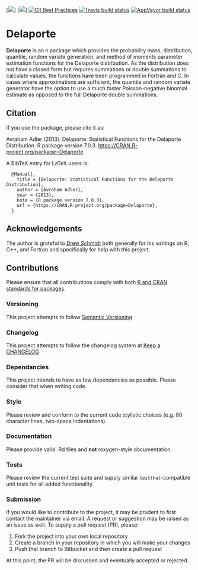 <!-- badges: start -->
[![](https://www.r-pkg.org/badges/version-last-release/Delaporte)]
[![](https://cranlogs.r-pkg.org/badges/Delaporte)]
[![CII Best Practices](https://bestpractices.coreinfrastructure.org/projects/2011/badge)](https://bestpractices.coreinfrastructure.org/projects/2011)
[![Travis build status](https://travis-ci.com/aadler/Delaporte.svg?branch=master)](https://travis-ci.com/aadler/Delaporte)
[![AppVeyor build status](https://ci.appveyor.com/api/projects/status/github/aadler/Delaporte?branch=master&svg=true)](https://ci.appveyor.com/project/aadler/Delaporte)
<!-- badges: end -->
# Delaporte

**Delaporte** is an `R` package which provides the probability mass,
distribution, quantile, random variate generation, and method of moments
parameter estimation functions for the Delaporte distribution. As the
distribution does not have a closed form but requires summations or double
summations to calculate values, the functions have been programmed in Fortran
and C. In cases where approximations are sufficient, the quantile and random
variate generator have the option to use a much faster Poisson-negative binomial
estimate as opposed to the full Delaporte double summations.

## Citation
If you use the package, please cite it as:

  Avraham Adler (2013). Delaporte: Statistical Functions for the Delaporte
  Distribution. R package version 7.0.3.
  https://CRAN.R-project.org/package=Delaporte

A BibTeX entry for LaTeX users is:

```
  @Manual{,
    title = {Delaporte: Statistical Functions for the Delaporte Distribution},
    author = {Avraham Adler},
    year = {2013},
    note = {R package version 7.0.3},
    url = {https://CRAN.R-project.org/package=Delaporte},
  }
```

## Acknowledgements
The author is grateful to [Drew Schmidt](https://github.com/wrathematics) both
generally for his writings on R, C++, and Fortran and specifically for help with
this project.

## Contributions
Please ensure that all contributions comply with both [R and CRAN standards for packages](https://cran.r-project.org/doc/manuals/r-release/R-exts.html).

### Versioning
This project attempts to follow [Semantic Versioning](http://semver.org/)

### Changelog
This project attempts to follow the changelog system at
[Keep a CHANGELOG](http://keepachangelog.com/)

### Dependancies
This project intends to have as few dependancies as possible. Please consider
that when writing code.

### Style
Please review and conform to the current code stylistic choices (e.g. 80
character lines, two-space indentations).

### Documentation
Please provide valid .Rd files and **not** roxygen-style documentation.

### Tests
Please review the current test suite and supply similar `testthat`-compatible
unit tests for all added functionality.

### Submission
If you would like to contribute to the project, it may be prudent to first
contact the maintainer via email. A request or suggestion may be raised as an
issue as well. To supply a pull request (PR), please:

 1. Fork the project into your own local repository
 2. Create a branch in your repository in which you will make your changes
 3. Push that branch to Bitbucket and then create a pull request
 
At this point, the PR will be discussed and eventually accepted or rejected.
